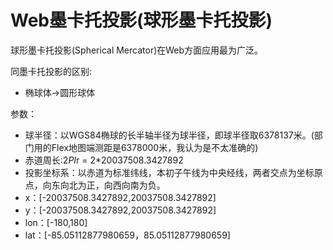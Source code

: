# Web墨卡托投影(球形墨卡托投影)
球形墨卡托投影(Spherical Mercator)在Web方面应用最为广泛。

同墨卡托投影的区别:
- 椭球体->圆形球体

参数：
- 球半径：以WGS84椭球的长半轴半径为球半径，即球半径取6378137米。(部门用的Flex地图端测距是6378000米，我认为是不太准确的)
- 赤道周长:2*PI*r = 2*20037508.3427892
- 投影坐标系：以赤道为标准纬线，本初子午线为中央经线，两者交点为坐标原点，向东向北为正，向西向南为负。
- x：[-20037508.3427892,20037508.3427892]
- y：[-20037508.3427892,20037508.3427892]
- lon：[-180,180]
- lat：[-85.05112877980659，85.05112877980659]
